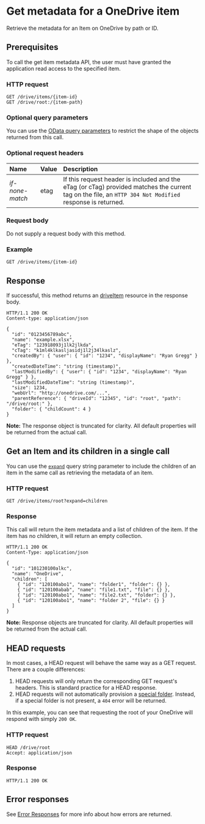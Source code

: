 # Get metadata for a OneDrive item

Retrieve the metadata for an Item on OneDrive by path or ID.

## Prerequisites
To call the get item metadata API, the user must have granted the application
read access to the specified item.

### HTTP request

```
GET /drive/items/{item-id}
GET /drive/root:/{item-path}
```

### Optional query parameters

You can use the [OData query parameters][odata-parameters] to restrict
the shape of the objects returned from this call.

### Optional request headers

| Name            | Value | Description                                                                                                                                              |
|:----------------|:------|:---------------------------------------------------------------------------------------------------------------------------------------------------------|
| _if-none-match_ | etag  | If this request header is included and the eTag (or cTag) provided matches the current tag on the file, an `HTTP 304 Not Modified` response is returned. |

### Request body
Do not supply a request body with this method.

### Example

<!-- { "blockType": "request", "name": "get-item-metadata", "scopes": "files.read" } -->
```
GET /drive/items/{item-id}
```

## Response

If successful, this method returns an [driveItem][item-resource] resource in
the response body.

<!-- { "blockType": "response", "@odata.type": "oneDrive.item", "truncated": true } -->
```http
HTTP/1.1 200 OK
Content-type: application/json

{
  "id": "0123456789abc",
  "name": "example.xlsx",
  "eTag": "123918093j1lk2jlkda",
  "cTag": "k1ml4klkasljasidj1l2j34lkaslz",
  "createdBy": { "user": { "id": "1234", "displayName": "Ryan Gregg" } },
  "createdDateTime": "string (timestamp)",
  "lastModifiedBy": { "user": { "id": "1234", "displayName": "Ryan Gregg" } },
  "lastModifiedDateTime": "string (timestamp)",
  "size": 1234,
  "webUrl": "http://onedrive.com/...",
  "parentReference": { "driveId": "12345", "id": "root", "path": "/drive/root:" },
  "folder": { "childCount": 4 }
}
```

**Note:** The response object is truncated for clarity. All default properties
will be returned from the actual call.


## Get an Item and its children in a single call

You can use the [`expand`](../odata/optional-query-parameters.md) query string
parameter to include the children of an item in the same call as retrieving the
metadata of an item.

### HTTP request

<!-- { "blockType": "request", "name": "get-root-folder-children", "scopes": "files.read" } -->
```http
GET /drive/items/root?expand=children
```

### Response

This call will return the item metadata and a list of children of the
item. If the item has no children, it will return an empty collection.

<!-- { "blockType": "response", "@odata.type": "oneDrive.item", "truncated": true } -->
```http
HTTP/1.1 200 OK
Content-Type: application/json

{
  "id": "101230100alkc",
  "name": "OneDrive",
  "children": [
    { "id": "120100abo1", "name": "folder1", "folder": {} },
    { "id": "120100abab", "name": "file1.txt", "file": {} },
    { "id": "120100abo1", "name": "file2.txt", "folder": {} },
    { "id": "120100abo1", "name": "folder 2", "file": {} }
  ]
}
```

**Note:** Response objects are truncated for clarity. All default properties will
be returned from the actual call.

## HEAD requests

In most cases, a HEAD request will behave the same way as a GET request. There are a
couple differences:

1. HEAD requests will only return the corresponding GET request's headers. This is
standard practice for a HEAD response.
2. HEAD requests will not automatically provision a
[special folder][special-folder]. Instead, if a special folder is not present,
a `404` error will be returned.

In this example, you can see that requesting the root of your OneDrive will respond with
simply `200 OK`.

### HTTP request

<!-- {"blockType": "request", "name": "head-root", "scopes": "files.read"} -->
```
HEAD /drive/root
Accept: application/json
```

### Response

<!-- {"blockType": "response", "isEmpty": true } -->
```
HTTP/1.1 200 OK
```


## Error responses

See [Error Responses][error-response] for more info about
how errors are returned.

[error-response]: ../misc/errors.md
[odata-parameters]: ../odata/optional-query-parameters.md
[item-resource]: ../resources/item.md
[special-folder]: ../items/special_folders.md

<!-- {
  "type": "#page.annotation",
  "description": "Retrieve metadata about an item and its children in OneDrive",
  "keywords": "retrieve,item,metadata",
  "section": "documentation",
  "tocPath": "Items/Get Item"
} -->

